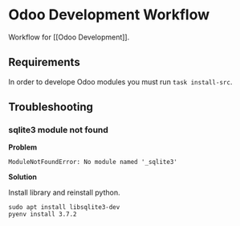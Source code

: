# Odoo Development Workflow

Workflow for [[Odoo Development]].

## Requirements

In order to develope Odoo modules you must run `task install-src`.

## Troubleshooting

### sqlite3 module not found

**Problem**

```
ModuleNotFoundError: No module named '_sqlite3'
```

**Solution**

Install library and reinstall python.

```
sudo apt install libsqlite3-dev
pyenv install 3.7.2
```